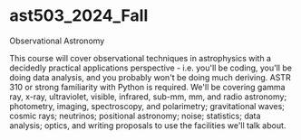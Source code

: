 # ast503_2024_Fall
Observational Astronomy

This course will cover observational techniques in astrophysics with a
decidedly practical applications perspective - i.e. you'll be coding, you'll be
doing data analysis, and you probably won't be doing much deriving. ASTR 310 or
strong familiarity with Python is required. We'll be covering gamma ray, x-ray,
ultraviolet, visible, infrared, sub-mm, mm, and radio astronomy; photometry,
imaging, spectroscopy, and polarimetry; gravitational waves; cosmic rays;
neutrinos; positional astronomy; noise; statistics; data analysis; optics, and
writing proposals to use the facilities we'll talk about.
